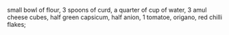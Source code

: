 small bowl of flour, 3 spoons of curd, a quarter of cup of water, 3 amul cheese cubes, half green capsicum, half anion, 1 tomatoe, origano, red chilli flakes;
